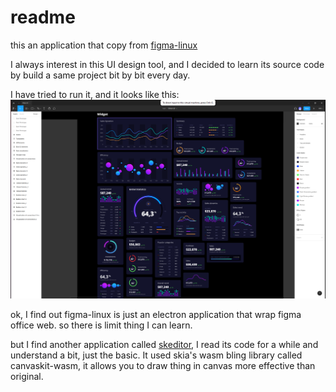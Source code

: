# readme

this an application that copy from [figma-linux](https://github.com/Figma-Linux/figma-linux.git)

I always interest in this UI design tool, and I decided to learn its source code by build a same project bit by bit
every day.

I have tried to run it, and it looks like this:
![Figma UI](images/img.png)

ok, I find out figma-linux is just an electron application that wrap figma office web. so there is limit thing I can
learn.

but I find another application called [skeditor](https://github.com/skeditor/skeditor.git), I read its code for a while
and understand a bit, just the basic. It used skia's wasm bling library called canvaskit-wasm, it allows you to draw
thing in canvas more effective than original.
